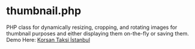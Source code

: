 # thumbnail.php
PHP class for dynamically resizing, cropping, and rotating images for thumbnail purposes and either displaying them on-the-fly or saving them.
Demo Here: <a href="https://korsantaksiistanbul.com/">Korsan Taksi İstanbul</a>
